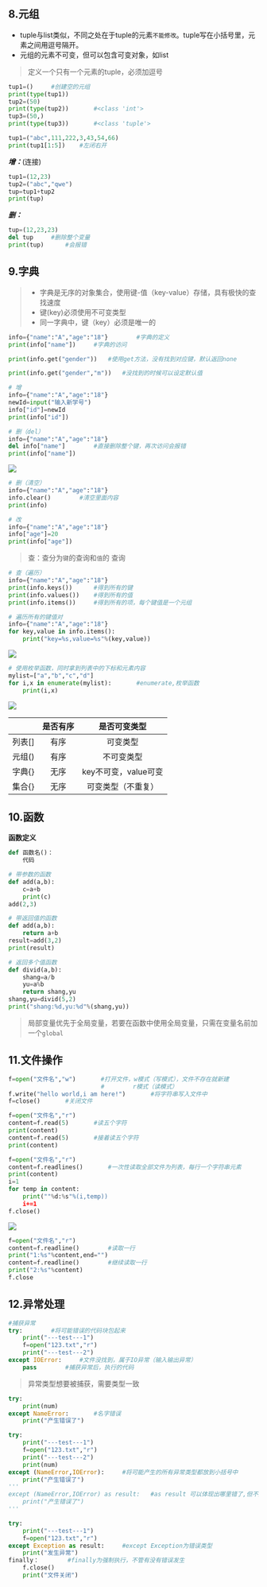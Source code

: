 ## 8.元组

- tuple与list类似，不同之处在于tuple的元素`不能修改`。tuple写在小括号里，元素之间用逗号隔开。
- 元组的元素不可变，但可以包含可变对象，如list

> 定义一个只有一个元素的tuple，必须加逗号



```python
tup1=()		#创建空的元组
print(type(tup1))
tup2=(50)		
print(type(tup2))		#<class 'int'>
tup3=(50,)
print(type(tup3))		#<class 'tuple'>
```



```python
tup1=("abc",111,222,3,43,54,66)
print(tup1[1:5])	#左闭右开
```



***增：***(连接)

```python
tup1=(12,23)
tup2=("abc","qwe")
tup=tup1+tup2
print(tup)
```



***删：***

```python
tup=(12,23,23)
del tup		#删除整个变量
print(tup)		#会报错
```



## 9.字典

> - 字典是无序的对象集合，使用键-值（key-value）存储，具有极快的查找速度
> - 键(key)必须使用不可变类型
> - 同一字典中，键（key）必须是唯一的

```python
info={"name":"A","age":"18"}		#字典的定义
print(info["name"])		#字典的访问

print(info.get("gender"))	#使用get方法，没有找到对应键，默认返回none

print(info.get("gender","m"))	#没找到的时候可以设定默认值
```



```python
# 增
info={"name":"A","age":"18"}
newId=input("输入新学号")
info["id"]=newId
print(info["id"])
```



```python
# 删（del）
info={"name":"A","age":"18"}
del info["name"]		#直接删除整个键，再次访问会报错
print(info["name"])
```

![](C:\Users\15821\AppData\Roaming\Typora\typora-user-images\image-20210129124811867.png)



```python
# 删（清空）
info={"name":"A","age":"18"}
info.clear()		#清空里面内容
print(info)
```



```python
# 改
info={"name":"A","age":"18"}
info["age"]=20
print(info["age"])
```



> 查：查分为`键`的查询和`值`的 查询

```python
# 查（遍历）
info={"name":"A","age":"18"}
print(info.keys())		#得到所有的键
print(info.values())	#得到所有的值
print(info.items())		#得到所有的项，每个键值是一个元组
```



```python
# 遍历所有的键值对
info={"name":"A","age":"18"}
for key,value in info.items():
	print("key=%s,value=%s"%(key,value))
```

![](C:\Users\15821\AppData\Roaming\Typora\typora-user-images\image-20210129192636466.png)



```python
# 使用枚举函数，同时拿到列表中的下标和元素内容
mylist=["a","b","c","d"]
for i,x in enumerate(mylist):		#enumerate,枚举函数
	print(i,x)
```

![](C:\Users\15821\AppData\Roaming\Typora\typora-user-images\image-20210129193027364.png)



|        | 是否有序 |     是否可变类型     |
| :----: | :------: | :------------------: |
| 列表[] |   有序   |       可变类型       |
| 元组() |   有序   |      不可变类型      |
| 字典{} |   无序   | key不可变，value可变 |
| 集合{} |   无序   |  可变类型（不重复）  |



## 10.函数

**函数定义**

```python
def 函数名()：
	代码
```



```python
# 带参数的函数
def add(a,b):
	c=a+b
	print(c)
add(2,3)
```



```python
# 带返回值的函数
def add(a,b):
	return a+b
result=add(3,2)
print(result)
```

```python
# 返回多个值函数
def divid(a,b):
	shang=a/b
	yu=a%b
	return shang,yu
shang,yu=divid(5,2)
print("shang:%d,yu:%d"%(shang,yu))
```



> 局部变量优先于全局变量，若要在函数中使用全局变量，只需在变量名前加一个`global`



## 11.文件操作

```python
f=open("文件名","w")		#打开文件，w模式（写模式），文件不存在就新建
						  #		   r模式（读模式）
f.write("hello world,i am here!")		#将字符串写入文件中 
f=close()		#关闭文件
```



```python
f=open("文件名","r")
content=f.read(5)		#读五个字符
print(content)
content=f.read(5)		#接着读五个字符
print(content)
```



```python
f=open("文件名","r")
content=f.readlines() 		#一次性读取全部文件为列表，每行一个字符串元素
print(content)
i=1
for temp in content:
	print(""%d:%s"%(i,temp))
	i+=1
f.close()
```

![](C:\Users\15821\AppData\Roaming\Typora\typora-user-images\image-20210131155251952.png)



```python
f=open("文件名","r")
content=f.readline()		#读取一行
print("1:%s"%content,end="")
content=f.readline()		#继续读取一行
print("2:%s"%content)
f.close
```



## 12.异常处理

```python
#捕获异常
try:		#将可能错误的代码块包起来
	print("---test---1")
	f=open("123.txt","r")
	print("---test---2")
except IOError:		#文件没找到，属于IO异常（输入输出异常）
	pass		#捕获异常后，执行的代码
```

> 异常类型想要被捕获，需要类型一致

```python
try:
	print(num)
except NameError:		#名字错误
	print("产生错误了")
```



```python
try:		
	print("---test---1")
	f=open("123.txt","r")
	print("---test---2")
	print(num)
except (NameError,IOError):		#将可能产生的所有异常类型都放到小括号中
	print("产生错误了")
'''
except (NameError,IOError) as result: 	#as result 可以体现出哪里错了,但不是以报错的形式		
	print("产生错误了")
'''
```



```python
try:		
	print("---test---1")
	f=open("123.txt","r")
except Exception as result:		#except Exception为错误类型
	print("发生异常")
finally：		#finally为强制执行，不管有没有错误发生
	f.close()
	print("文件关闭")
```

